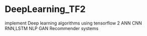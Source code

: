 # DeepLearning_TF2
implement Deep learning algorithms using tensorflow 2
ANN
CNN
RNN,LSTM
NLP
GAN
Recommender systems
